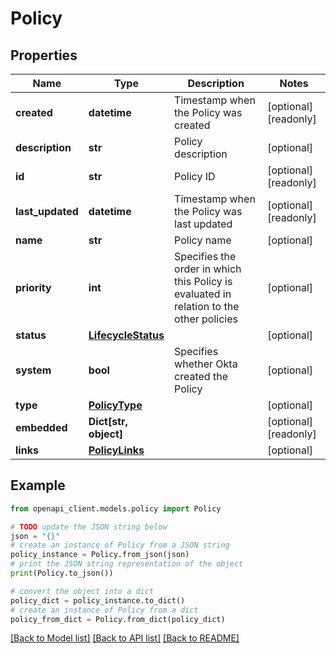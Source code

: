 # Policy


## Properties

Name | Type | Description | Notes
------------ | ------------- | ------------- | -------------
**created** | **datetime** | Timestamp when the Policy was created | [optional] [readonly] 
**description** | **str** | Policy description | [optional] 
**id** | **str** | Policy ID | [optional] [readonly] 
**last_updated** | **datetime** | Timestamp when the Policy was last updated | [optional] [readonly] 
**name** | **str** | Policy name | [optional] 
**priority** | **int** | Specifies the order in which this Policy is evaluated in relation to the other policies | [optional] 
**status** | [**LifecycleStatus**](LifecycleStatus.md) |  | [optional] 
**system** | **bool** | Specifies whether Okta created the Policy | [optional] 
**type** | [**PolicyType**](PolicyType.md) |  | [optional] 
**embedded** | **Dict[str, object]** |  | [optional] [readonly] 
**links** | [**PolicyLinks**](PolicyLinks.md) |  | [optional] 

## Example

```python
from openapi_client.models.policy import Policy

# TODO update the JSON string below
json = "{}"
# create an instance of Policy from a JSON string
policy_instance = Policy.from_json(json)
# print the JSON string representation of the object
print(Policy.to_json())

# convert the object into a dict
policy_dict = policy_instance.to_dict()
# create an instance of Policy from a dict
policy_from_dict = Policy.from_dict(policy_dict)
```
[[Back to Model list]](../README.md#documentation-for-models) [[Back to API list]](../README.md#documentation-for-api-endpoints) [[Back to README]](../README.md)


